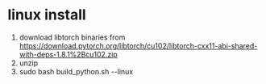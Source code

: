 # linux install

1. download libtorch binaries from https://download.pytorch.org/libtorch/cu102/libtorch-cxx11-abi-shared-with-deps-1.8.1%2Bcu102.zip
2. unzip
3. sudo bash build_python.sh --linux